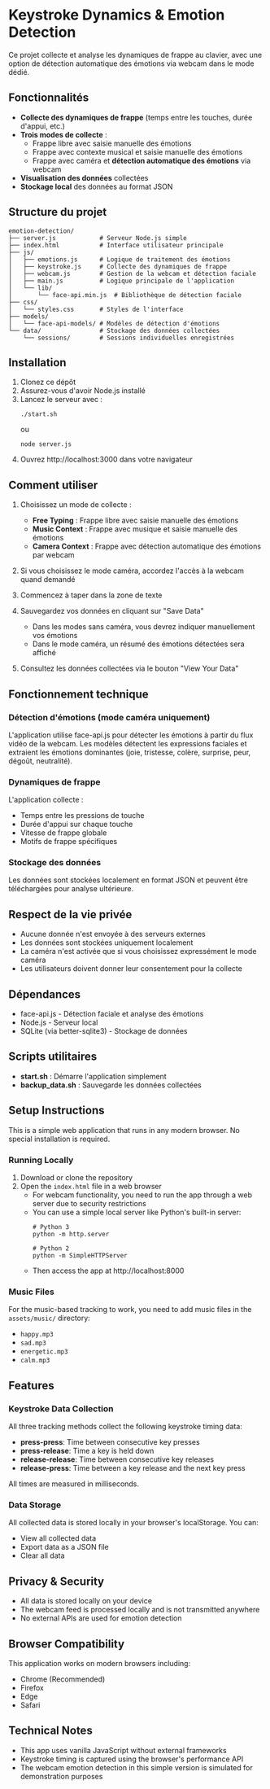 # Keystroke Dynamics & Emotion Detection

Ce projet collecte et analyse les dynamiques de frappe au clavier, avec une option de détection automatique des émotions via webcam dans le mode dédié.

## Fonctionnalités

- **Collecte des dynamiques de frappe** (temps entre les touches, durée d'appui, etc.)
- **Trois modes de collecte** :
  - Frappe libre avec saisie manuelle des émotions
  - Frappe avec contexte musical et saisie manuelle des émotions
  - Frappe avec caméra et **détection automatique des émotions** via webcam
- **Visualisation des données** collectées
- **Stockage local** des données au format JSON

## Structure du projet

```
emotion-detection/
├── server.js            # Serveur Node.js simple
├── index.html           # Interface utilisateur principale
├── js/
│   ├── emotions.js      # Logique de traitement des émotions
│   ├── keystroke.js     # Collecte des dynamiques de frappe
│   ├── webcam.js        # Gestion de la webcam et détection faciale
│   ├── main.js          # Logique principale de l'application
│   └── lib/
│       └── face-api.min.js  # Bibliothèque de détection faciale
├── css/
│   └── styles.css       # Styles de l'interface
├── models/
│   └── face-api-models/ # Modèles de détection d'émotions
└── data/                # Stockage des données collectées
    └── sessions/        # Sessions individuelles enregistrées
```

## Installation

1. Clonez ce dépôt
2. Assurez-vous d'avoir Node.js installé
3. Lancez le serveur avec :
   ```
   ./start.sh
   ```
   ou
   ```
   node server.js
   ```
4. Ouvrez http://localhost:3000 dans votre navigateur

## Comment utiliser

1. Choisissez un mode de collecte :
   - **Free Typing** : Frappe libre avec saisie manuelle des émotions
   - **Music Context** : Frappe avec musique et saisie manuelle des émotions
   - **Camera Context** : Frappe avec détection automatique des émotions par webcam

2. Si vous choisissez le mode caméra, accordez l'accès à la webcam quand demandé

3. Commencez à taper dans la zone de texte

4. Sauvegardez vos données en cliquant sur "Save Data"
   - Dans les modes sans caméra, vous devrez indiquer manuellement vos émotions
   - Dans le mode caméra, un résumé des émotions détectées sera affiché

5. Consultez les données collectées via le bouton "View Your Data"

## Fonctionnement technique

### Détection d'émotions (mode caméra uniquement)
L'application utilise face-api.js pour détecter les émotions à partir du flux vidéo de la webcam. Les modèles détectent les expressions faciales et extraient les émotions dominantes (joie, tristesse, colère, surprise, peur, dégoût, neutralité).

### Dynamiques de frappe
L'application collecte :
- Temps entre les pressions de touche
- Durée d'appui sur chaque touche
- Vitesse de frappe globale
- Motifs de frappe spécifiques

### Stockage des données
Les données sont stockées localement en format JSON et peuvent être téléchargées pour analyse ultérieure.

## Respect de la vie privée

- Aucune donnée n'est envoyée à des serveurs externes
- Les données sont stockées uniquement localement
- La caméra n'est activée que si vous choisissez expressément le mode caméra
- Les utilisateurs doivent donner leur consentement pour la collecte

## Dépendances

- face-api.js - Détection faciale et analyse des émotions
- Node.js - Serveur local
- SQLite (via better-sqlite3) - Stockage de données

## Scripts utilitaires

- **start.sh** : Démarre l'application simplement
- **backup_data.sh** : Sauvegarde les données collectées

## Setup Instructions

This is a simple web application that runs in any modern browser. No special installation is required.

### Running Locally

1. Download or clone the repository
2. Open the `index.html` file in a web browser
   - For webcam functionality, you need to run the app through a web server due to security restrictions
   - You can use a simple local server like Python's built-in server:
     ```
     # Python 3
     python -m http.server
     
     # Python 2
     python -m SimpleHTTPServer
     ```
   - Then access the app at http://localhost:8000

### Music Files

For the music-based tracking to work, you need to add music files in the `assets/music/` directory:
- `happy.mp3`
- `sad.mp3`
- `energetic.mp3`
- `calm.mp3`

## Features

### Keystroke Data Collection

All three tracking methods collect the following keystroke timing data:
- **press-press**: Time between consecutive key presses
- **press-release**: Time a key is held down
- **release-release**: Time between consecutive key releases
- **release-press**: Time between a key release and the next key press

All times are measured in milliseconds.

### Data Storage

All collected data is stored locally in your browser's localStorage. You can:
- View all collected data
- Export data as a JSON file
- Clear all data

## Privacy & Security

- All data is stored locally on your device
- The webcam feed is processed locally and is not transmitted anywhere
- No external APIs are used for emotion detection

## Browser Compatibility

This application works on modern browsers including:
- Chrome (Recommended)
- Firefox
- Edge
- Safari

## Technical Notes

- This app uses vanilla JavaScript without external frameworks
- Keystroke timing is captured using the browser's performance API
- The webcam emotion detection in this simple version is simulated for demonstration purposes 